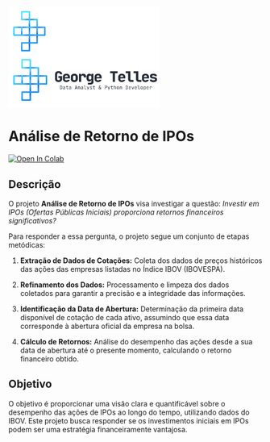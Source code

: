 <div>
  <img src="https://raw.githubusercontent.com/GeorgeTelles/georgetelles/f69531ec6b293b5148563588a764c010015d315e/logo_clara.png" alt="logo clara" width="300" style="display: inline-block; vertical-align: top; margin-right: 10px;">
  <img src="https://raw.githubusercontent.com/GeorgeTelles/georgetelles/f69531ec6b293b5148563588a764c010015d315e/logo_dark.png" alt="logo dark" width="300" style="display: inline-block; vertical-align: top;">
</div>

# Análise de Retorno de IPOs

<a href="https://colab.research.google.com/github/GeorgeTelles/retorno_IPOs/blob/main/Retorno_IPOs.ipynb" target="_parent">
  <img src="https://colab.research.google.com/assets/colab-badge.svg" alt="Open In Colab"/>
</a>

## Descrição

O projeto **Análise de Retorno de IPOs** visa investigar a questão: *Investir em IPOs (Ofertas Públicas Iniciais) proporciona retornos financeiros significativos?*

Para responder a essa pergunta, o projeto segue um conjunto de etapas metódicas:

1. **Extração de Dados de Cotações:** Coleta dos dados de preços históricos das ações das empresas listadas no Índice IBOV (IBOVESPA).

2. **Refinamento dos Dados:** Processamento e limpeza dos dados coletados para garantir a precisão e a integridade das informações.

3. **Identificação da Data de Abertura:** Determinação da primeira data disponível de cotação de cada ativo, assumindo que essa data corresponde à abertura oficial da empresa na bolsa.

4. **Cálculo de Retornos:** Análise do desempenho das ações desde a sua data de abertura até o presente momento, calculando o retorno financeiro obtido.

## Objetivo

O objetivo é proporcionar uma visão clara e quantificável sobre o desempenho das ações de IPOs ao longo do tempo, utilizando dados do IBOV. Este projeto busca responder se os investimentos iniciais em IPOs podem ser uma estratégia financeiramente vantajosa.


